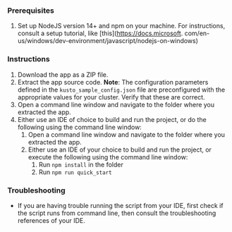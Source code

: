 ### Prerequisites

1. Set up NodeJS version 14+ and npm on your machine. For instructions, consult a setup tutorial, like [this](https://docs.microsoft.
   com/en-us/windows/dev-environment/javascript/nodejs-on-windows)

### Instructions

1. Download the app as a ZIP file.
2. Extract the app source code.
   **Note**: The configuration parameters defined in the `kusto_sample_config.json` file are preconfigured with the appropriate values for your cluster. Verify
   that these are correct.
3. Open a command line window and navigate to the folder where you extracted the app.
4. Either use an IDE of choice to build and run the project, or do the following using the command line window:
    1. Open a command line window and navigate to the folder where you extracted the app.
    2. Either use an IDE of your choice to build and run the project, or execute the following using the command line window:
        1. Run `npm install` in the folder
        2. Run `npm run quick_start`

### Troubleshooting

-   If you are having trouble running the script from your IDE, first check if the script runs from command line, then consult the troubleshooting references of
    your IDE.
